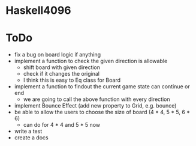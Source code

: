 # Haskell4096

# ToDo
- fix a bug on board logic if anything
- implement a function to check the given direction is allowable
  - shift board with given direction
  - check if it changes the original
  - I think this is easy to Eq class for Board
- implement a function to findout the current game state can continue or end
  - we are going to call the above function with every direction
- implement Bounce Effect (add new property to Grid, e.g. bounce)
- be able to allow the users to choose the size of board (4 * 4, 5 * 5, 6 * 6)
  - can do for 4 * 4 and 5 * 5 now
- write a test
- create a docs